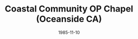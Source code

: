 ---
date: &id001 1985-11-10
end_date: null
location:
  address: null
  city: Oceanside
  state: CA
minister:
- end: 1989-02-02
  name: Douglass Swagerty
  start: 1985-11-10
  type: Evangelist
ministers:
- Douglass Swagerty
name: Coastal Community OP Chapel
names: null
origination_date: *id001
raw_data: 'AR Oceanside

  Coastal Community OP Chapel (November 10, 1985-February 2, 1989)

  (withdrew to the Presbyterian Church in America, 1989)

  Evangelist: Douglass Swagerty, 1985-89

  '
received_from: null
states:
- CA
status:
  active: false
  end_date: 1989-02-02
  reason: withdrawal
  received_from: null
  withdrawal_to: Presbyterian Church in America
title: Coastal Community OP Chapel (Oceanside CA)
withdrawal_to:
- Presbyterian Church in America
year_established:
- 1985

---